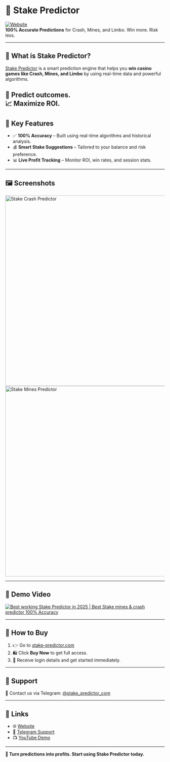 # 🎯 Stake Predictor

[![Website](https://img.shields.io/badge/Visit-Website-blue)](https://www.stake-predictor.com/)  
**100% Accurate Predictions** for Crash, Mines, and Limbo. Win more. Risk less.

---

## 🚀 What is Stake Predictor?

[Stake Predictor](https://www.stake-predictor.com/) is a smart prediction engine that helps you **win casino games like Crash, Mines, and Limbo** by using real-time data and powerful algorithms.

🎲 Predict outcomes.  
📈 Maximize ROI.  
---

## 🧠 Key Features

- ✅ **100% Accuracy** – Built using real-time algorithms and historical analysis.
- 💰 **Smart Stake Suggestions** – Tailored to your balance and risk preference.
- 📊 **Live Profit Tracking** – Monitor ROI, win rates, and session stats.

---

## 🖼️ Screenshots

<img src="https://i.ibb.co/ZQDhhNz/Screenshot-2025-04-09-152504.png" alt="Stake Crash Predictor" width="600"/>

<img src="https://i.ibb.co/jk6KFQX9/Screenshot-2025-04-09-152524.png" alt="Stake Mines Predictor" width="600"/>

---

## 🎥 Demo Video

[![Best working Stake Predictor in 2025 | Best Stake mines & crash predictor 100% Accuracy](http://img.youtube.com/vi/Dybssevrsy4/0.jpg)](https://youtu.be/Dybssevrsy4 "Best working Stake Predictor in 2025 | Best Stake mines & crash predictor 100% Accuracy")

---

## 🛒 How to Buy

1. 👉 Go to [stake-predictor.com](https://www.stake-predictor.com/)
2. 🛍️ Click **Buy Now** to get full access.
3. 📧 Receive login details and get started immediately.

---

## 🙋 Support

📩 Contact us via Telegram: [@stake_predictor_com](https://t.me/stake_predictor_com)

---

## 🔗 Links

- 🌐 [Website](https://www.stake-predictor.com/)
- 💬 [Telegram Support](https://t.me/stake_predictor_com)
- 📺 [YouTube Demo](https://youtu.be/Dybssevrsy4)

---

**💸 Turn predictions into profits. Start using Stake Predictor today.**
